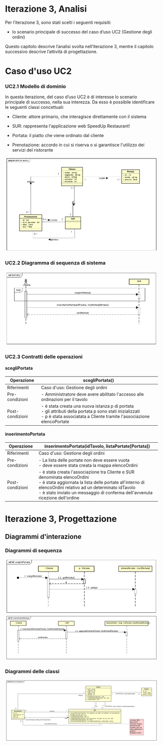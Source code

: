 # Iterazione 3, Analisi

Per l’iterazione 3, sono stati scelti i seguenti requisiti:

- lo scenario principale di successo del caso d’uso UC2 (Gestione degli ordini)

Questo capitolo descrive l’analisi svolta nell’iterazione 3, mentre il capitolo successivo descrive l’attività di progettazione.

# Caso d'uso UC2

### UC2.1 Modello di dominio

In questa iterazione, del caso d’uso UC2 è di interesse lo scenario principale di successo, nella sua interezza. Da esso è possibile identificare le seguenti classi concettuali:

- Cliente: attore primario, che interagisce direttamente con il sistema

- SUR: rappresenta l'applicazione web SpeedUp Restaurant!

- Portata: il piatto che viene ordinato dal cliente

- Prenotazione: accordo in cui si riserva o si garantisce l'utilizzo dei servizi del ristorante

![modello di dominio](./modello%20di%20dominio.png)

### UC2.2 Diagramma di sequenza di sistema

![SSD UC2](./SSD%20UC2.png)

### UC2.3 Contratti delle operazioni

#### scegliPortata

| Operazione                 | scegliPortata()                                                                                                                                                                         |
|----------------------------|-----------------------------------------------------------------------------------------------------------------------------------------------------------------------------------------|
| Riferimenti                | Caso d'uso: Gestione degli ordini                                                                                                                                                       |
| Pre-condizioni             | - Amministratore deve avere abilitato l'accesso alle ordinazioni per il tavolo                                                                                                          |
| Post-condizioni            | - è stata creata una nuova istanza p di portata<br> - gli attributi della portata p sono stati inizializzati<br> - p è stata associatata a Cliente tramite l'associazione elencoPortate |


#### inserimentoPortata

| Operazione                 | inserimentoPortata(idTavolo, listaPortate[Portata])                                                                                                                                                                                                                          |
|----------------------------|------------------------------------------------------------------------------------------------------------------------------------------------------------------------------------------------------------------------------------------------------------------------------|
| Riferimenti                | Caso d'uso: Gestione degli ordini                                                                                                                                                                                                                                            |
| Pre-condizioni             | - La lista delle portate non deve essere vuota<br> - deve essere stata creata la mappa elencoOrdini                                                                                                                                                                          |
| Post-condizioni            | - è stata creata l'associazione tra Cliente e SUR denominata elencoOrdini<br> - è stata aggiornata la lista delle portate all'interno di elencoOrdini relativo ad un determinato idTavolo<br> - è stato inviato un messaggio di conferma dell'avvenuta ricezione dell'ordine |

# Iterazione 3, Progettazione

## Diagrammi d'interazione
### Diagrammi di sequenza

![scegliPortata](./SD%20scegliPortata.png)
![inserimentoPortata](./SD%20inserimentoPortata.png)

### Diagrammi delle classi

![diagramma delle classi](./diagramma%20delle%20classi.png)
